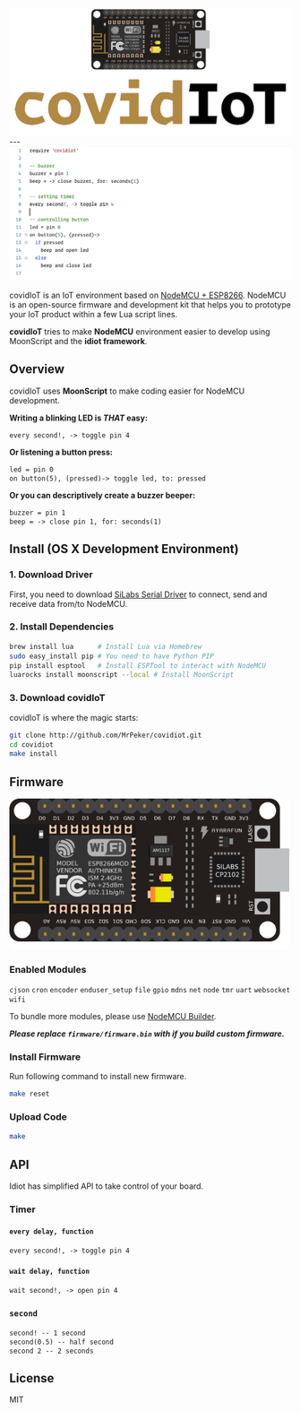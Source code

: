 <img width="800" src="./assets/covidiot-logo.png" alt="covidIoT">
---
<img width="800" src="./assets/screenshot.png" alt="IoT Made Simple">

covidIoT is an IoT environment based on [NodeMCU + ESP8266](http://nodemcu.com/index_en.html).
NodeMCU is an open-source firmware and development kit that helps 
you to prototype your IoT product within a few Lua script lines.

**covidIoT** tries to make **NodeMCU** environment easier to develop using
MoonScript and the **idiot framework**.

## Overview

covidIoT uses **MoonScript** to make coding easier for NodeMCU development.

**Writing a blinking LED is _THAT_ easy:**
```moonscript
every second!, -> toggle pin 4
```

**Or listening a button press:**
```moonscript
led = pin 0
on button(5), (pressed)-> toggle led, to: pressed
```

**Or you can descriptively create a buzzer beeper:**
```moonscript
buzzer = pin 1
beep = -> close pin 1, for: seconds(1)
```

## Install (OS X Development Environment)

### 1. Download Driver
First, you need to download [SiLabs Serial Driver](https://www.silabs.com/Support%20Documents/Software/Mac_OSX_VCP_Driver.zip)
to connect, send and receive data from/to NodeMCU.

### 2. Install Dependencies
```bash
brew install lua      # Install Lua via Homebrew
sudo easy_install pip # You need to have Python PIP
pip install esptool   # Install ESPTool to interact with NodeMCU
luarocks install moonscript --local # Install MoonScript
```

### 3. Download covidIoT

covidIoT is where the magic starts:

```bash
git clone http://github.com/MrPeker/covidiot.git
cd covidiot
make install
```

## Firmware

<img width="500" src="./assets/nodemcu.png" alt="covidIoT">

### Enabled Modules
`cjson` `cron` `encoder` `enduser_setup` `file` `gpio`
`mdns` `net` `node` `tmr` `uart` `websocket` `wifi`

To bundle more modules, please use [NodeMCU Builder](https://nodemcu-build.com).

**_Please replace `firmware/firmware.bin` with if you build custom firmware._**

### Install Firmware

Run following command to install new firmware.

```bash
make reset
```
### Upload Code

```bash
make
```

## API

Idiot has simplified API to take control of your board.

### Timer

#### `every delay, function`

```moonscript
every second!, -> toggle pin 4
```

#### `wait delay, function`

```moonscript
wait second!, -> open pin 4
```

### `second`

```moonscript
second! -- 1 second
second(0.5) -- half second
second 2 -- 2 seconds
```

## License

MIT
